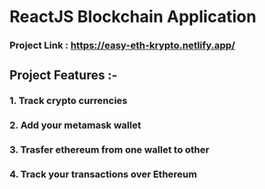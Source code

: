 # ReactJS Blockchain Application
### Project Link :  https://easy-eth-krypto.netlify.app/
## Project Features :-
### 1. Track crypto currencies
### 2. Add your metamask wallet
### 3. Trasfer ethereum from one wallet to other
### 4. Track your transactions over Ethereum
